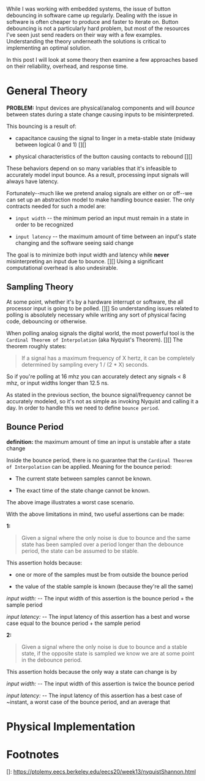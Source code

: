 While I was working with embedded systems, the issue of button debouncing in software came up regularly. Dealing with the issue in software is often cheaper to produce and faster to iterate on. Button debouncing is not a particularly hard problem, but most of the resources I've seen just send readers on their way with a few examples. Understanding the theory underneath the solutions is critical to implementing an optimal solution.

In this post I will look at some theory then examine a few approaches based on their reliability, overhead, and response time.

# General Theory

__PROBLEM:__ Input devices are physical/analog components and will *bounce*
between states during a state change causing inputs to be misinterpreted.

This bouncing is a result of:

- capacitance causing the signal to linger in a meta-stable state (midway between logical 0 and 1) [][]

- physical characteristics of the button causing contacts to rebound [][]

These behaviors depend on so many variables that it's infeasible to accurately model input bounce. As a result, processing input signals will always have latency. 

Fortunately--much like we pretend analog signals are either on or off--we can set up an abstraction model to make handling bounce easier. The only contracts needed for such a model are:

- `input width` -- the minimum period an input must remain in a state in order to be recognized

- `input latency` -- the maximum amount of time between an input's state changing and the software seeing said change

The goal is to minimize both input width and latency while __never__ misinterpreting an input due to bounce. [][] Using a significant computational overhead is also undesirable.

## Sampling Theory

At some point, whether it's by a hardware interrupt or software, the all processor input is going to be polled. [][] So understanding issues related to polling is absolutely necessary while writing any sort of physical facing code, debouncing or otherwise.

When polling analog signals the digital world, the most powerful tool is the `Cardinal Theorem of Interpolation` (aka Nyquist's Theorem). [][] The theorem roughly states:

> If a signal has a maximum frequency of X hertz, it can be completely determined by sampling every 1 / (2 * X) seconds.

So if you're polling at 16 mhz you can accurately detect any signals < 8 mhz, or input widths longer than 12.5 ns.

As stated in the previous section, the bounce signal/frequency cannot be accurately modeled, so it's not as simple as invoking Nyquist and calling it a day. In order to handle this we need to define `bounce period`.

## Bounce Period

__definition:__ the maximum amount of time an input is unstable after a state change

Inside the bounce period, there is no guarantee that the `Cardinal Theorem of Interpolation` can be applied. Meaning for the bounce period:

- The current state between samples cannot be known.

- The exact time of the state change cannot be known.

The above image illustrates a worst case scenario.

With the above limitations in mind, two useful assertions can be made:

__1:__

> Given a signal where the only noise is due to bounce and the same state has been sampled over a period longer than the debounce period, the state can be assumed to be stable.

This assertion holds because:

- one or more of the samples must be from outside the bounce period

- the value of the stable sample is known (because they're all the same)

_input width:_ -- The input width of this assertion is the bounce period +
the sample period

_input latency:_ -- The input latency of this assertion has a best and worse
case equal to the bounce period + the sample period

__2:__ 

> Given a signal where the only noise is due to bounce and a stable state, if the opposite state is sampled we know we are at some point in the debounce period.

This assertion holds because the only way a state can change is by 

_input width:_ -- The input width of this assertion is twice the bounce period

_input latency:_ -- The input latency of this assertion has a best case of
~instant, a worst case of the bounce period, and an average that 

# Physical Implementation



# Footnotes

[]: https://ptolemy.eecs.berkeley.edu/eecs20/week13/nyquistShannon.html
